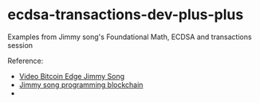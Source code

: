 # ecdsa-transactions-dev-plus-plus
Examples from Jimmy song's  Foundational Math, ECDSA and transactions session

Reference:
- [Video Bitcoin Edge Jimmy Song](https://youtu.be/e6voIwB-An4)
- [Jimmy song programming blockchain](https://github.com/jimmysong/programmingbitcoin/blob/master/ch01.asciidoc)
- 

